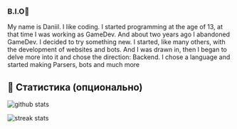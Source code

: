 
### B.I.O🧬
My name is Daniil. I like coding. I started programming at the age of 13, at that time I was working as GameDev. And about two years ago I abandoned GameDev. I decided to try something new. I started, like many others, with the development of websites and bots. And I was drawn in, then I began to delve more into it and chose the direction: Backend. I chose a language and started making Parsers, bots and much more


## 🧪 Статистика (опционально)

<p align="left">
  <img src="https://github-readme-stats.vercel.app/api?username=Lightman207&show_icons=true&theme=radical" alt="github stats" />
</p>

<!-- Streak -->
<p align="left">
  <img src="https://github-readme-streak-stats.herokuapp.com/?user=Lightman207&theme=radical" alt="streak stats" />
</p>
